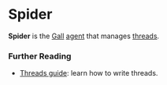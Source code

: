 # Spider

**Spider** is the [Gall](gall.md) [agent](agent.md) that manages [threads](thread.md).

### Further Reading

- [Threads guide](../userspace/threads/tutorials/basics/fundamentals.md): learn how to write threads.
